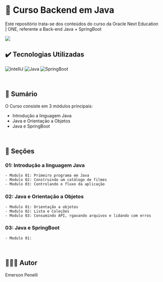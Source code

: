 # 📌 Curso Backend em Java
Este repositório trata-se dos conteúdos do curso da Oracle Next Education | ONE, referente a Back-end Java + SpringBoot

<img src="https://github.com/EmersonPenelli/Oracle-Next-Education---Backend-Java/blob/main/assets/images/ONE.avif">

<br>

## ✔️ Tecnologias Utilizadas
![IntelliJ](https://img.shields.io/badge/IntelliJ_IDEA-000000.svg?style=for-the-badge&logo=intellij-idea&logoColor=white)
![Java](https://img.shields.io/badge/Java-ED8B00?style=for-the-badge&logo=openjdk&logoColor=white)
![SpringBoot](https://img.shields.io/badge/Spring-6DB33F?style=for-the-badge&logo=spring&logoColor=white)


<br>

## 📎 Sumário
O Curso consiste em 3 módulos principais:
- Introdução a linguagem Java
- Java e Orientação a Objetos
- Java e SpringBoot

<br>

## 📝 Seções
### 01: Introdução a linguagem Java
    - Modulo 01: Primeiro programa em Java
    - Modulo 02: Construindo um catálogo de filmes
    - Modulo 03: Controlando o fluxo da aplicação

### 02: Java e Orientação a Objetos
    - Modulo 01: Orientação a objetos
    - Modulo 02: Lista e Coleções
    - Modulo 03: Consumindo API, rgavando arquivos e lidando com erros


### 03: Java e SpringBoot
    - Modulo 01:

<br>

## 🙋🏻‍♂️ Autor

Emerson Penelli
